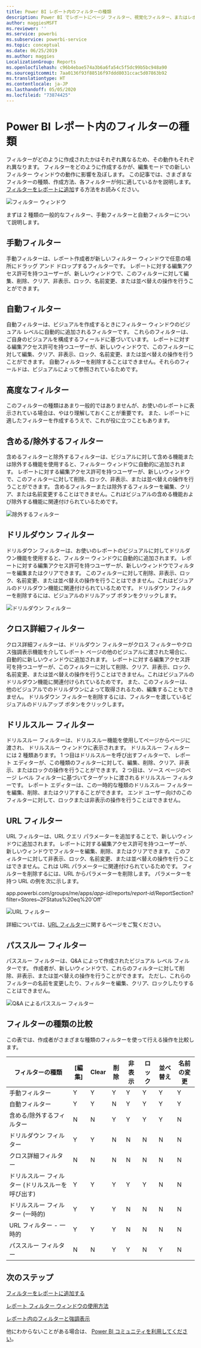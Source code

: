 ```yaml
---
title: Power BI レポート内のフィルターの種類
description: Power BI でレポートにページ フィルター、視覚化フィルター、またはレポート フィルターを追加する
author: maggiesMSFT
ms.reviewer: ''
ms.service: powerbi
ms.subservice: powerbi-service
ms.topic: conceptual
ms.date: 06/25/2019
ms.author: maggies
LocalizationGroup: Reports
ms.openlocfilehash: c96b4ebae574a3b6a6fa54c5f5dc99b5bc948a90
ms.sourcegitcommit: 7aa0136f93f88516f97ddd8031ccac5d07863b92
ms.translationtype: HT
ms.contentlocale: ja-JP
ms.lasthandoff: 05/05/2020
ms.locfileid: "73874425"
---
```

# <a name="types-of-filters-in-power-bi-reports"></a>Power BI レポート内のフィルターの種類

フィルターがどのように作成されたかはそれぞれ異なるため、その動作もそれぞれ異なります。 フィルターをどのように作成するかが、編集モードでの新しいフィルター ウィンドウの動作に影響を及ぼします。 この記事では、さまざまなフィルターの種類、作成方法、各フィルターが何に適しているかを説明します。 [フィルターをレポートに追加](power-bi-report-add-filter.md)する方法をお読みください。 

![フィルター ウィンドウ](media/power-bi-report-filter-types/power-bi-filter-pane.png)

まずは 2 種類の一般的なフィルター、手動フィルターと自動フィルターについて説明します。

## <a name="manual-filters"></a>手動フィルター 

手動フィルターは、レポート作成者が新しいフィルター ウィンドウで任意の場所にドラッグ アンド ドロップするフィルターです。 レポートに対する編集アクセス許可を持つユーザーが、新しいウィンドウで、このフィルターに対して編集、削除、クリア、非表示、ロック、名前変更、または並べ替えの操作を行うことができます。

## <a name="automatic-filters"></a>自動フィルター 

自動フィルターは、ビジュアルを作成するときにフィルター ウィンドウのビジュアル レベルに自動的に追加されるフィルターです。 これらのフィルターは、ご自身のビジュアルを構成するフィールドに基づいています。 レポートに対する編集アクセス許可を持つユーザーが、新しいウィンドウで、このフィルターに対して編集、クリア、非表示、ロック、名前変更、または並べ替えの操作を行うことができます。 自動フィルターを削除することはできません。それらのフィールドは、ビジュアルによって参照されているためです。

## <a name="more-advanced-filters"></a>高度なフィルター

このフィルターの種類はあまり一般的ではありませんが、お使いのレポートに表示されている場合は、やはり理解しておくことが重要です。 また、レポートに適したフィルターを作成するうえで、これが役に立つこともあります。

## <a name="include-and-exclude-filters"></a>含める/除外するフィルター

含めるフィルターと除外するフィルターは、ビジュアルに対して含める機能または除外する機能を使用すると、フィルター ウィンドウに自動的に追加されます。 レポートに対する編集アクセス許可を持つユーザーが、新しいウィンドウで、このフィルターに対して削除、ロック、非表示、または並べ替えの操作を行うことができます。 含めるフィルターまたは除外するフィルターを編集、クリア、または名前変更することはできません。これはビジュアルの含める機能および除外する機能に関連付けられているためです。

![除外するフィルター](media/power-bi-report-filter-types/power-bi-filters-exclude.png)

## <a name="drill-down-filters"></a>ドリルダウン フィルター

ドリルダウン フィルターは、お使いのレポートのビジュアルに対してドリルダウン機能を使用すると、フィルター ウィンドウに自動的に追加されます。 レポートに対する編集アクセス許可を持つユーザーが、新しいウィンドウでフィルターを編集またはクリアできます。 このフィルターに対して削除、非表示、ロック、名前変更、または並べ替えの操作を行うことはできません。これはビジュアルのドリルダウン機能に関連付けられているためです。 ドリルダウン フィルターを削除するには、ビジュアルのドリルアップ ボタンをクリックします。

![ドリルダウン フィルター](media/power-bi-report-filter-types/power-bi-filters-drill-down.png)

## <a name="cross-drill-filters"></a>クロス詳細フィルター

クロス詳細フィルターは、ドリルダウン フィルターがクロス フィルターやクロス強調表示機能を介してレポート ページの他のビジュアルに渡された場合に、自動的に新しいウィンドウに追加されます。 レポートに対する編集アクセス許可を持つユーザーが、このフィルターに対して削除、クリア、非表示、ロック、名前変更、または並べ替えの操作を行うことはできません。これはビジュアルのドリルダウン機能に関連付けられているためです。 また、このフィルターは、他のビジュアルでのドリルダウンによって取得されるため、編集することもできません。 ドリルダウン フィルターを削除するには、フィルターを渡しているビジュアルのドリルアップ ボタンをクリックします。

## <a name="drillthrough-filters"></a>ドリルスルー フィルター

ドリルスルー フィルターは、ドリルスルー機能を使用してページからページに渡され、 ドリルスルー ウィンドウに表示されます。 ドリルスルー フィルターには 2 種類あります。 1 つ目はドリルスルーを呼び出すフィルターで、 レポート エディターが、この種類のフィルターに対して、編集、削除、クリア、非表示、またはロックの操作を行うことができます。 2 つ目は、ソース ページのページ レベル フィルターに基づいてターゲットに渡されるドリルスルー フィルターです。 レポート エディターは、この一時的な種類のドリルスルー フィルターを編集、削除、またはクリアすることができます。 エンド ユーザー向けのこのフィルターに対して、ロックまたは非表示の操作を行うことはできません。

## <a name="url-filters"></a>URL フィルター

URL フィルターは、URL クエリ パラメーターを追加することで、新しいウィンドウに追加されます。 レポートに対する編集アクセス許可を持つユーザーが、新しいウィンドウでフィルターを編集、削除、またはクリアできます。 このフィルターに対して非表示、ロック、名前変更、または並べ替えの操作を行うことはできません。これは URL パラメーターに関連付けられているためです。 フィルターを削除するには、URL からパラメーターを削除します。 パラメーターを持つ URL の例を次に示します。

app.powerbi.com/groups/me/apps/*app-id*/reports/*report-id*/ReportSection?filter=Stores~2FStatus%20eq%20'Off'

![URL フィルター](media/power-bi-report-filter-types/power-bi-filter-url.png)

詳細については、[URL フィルター](service-url-filters.md)に関するページをご覧ください。

## <a name="pass-through-filters"></a>パススルー フィルター

パススルー フィルターは、Q&A によって作成されたビジュアル レベル フィルターです。 作成者が、新しいウィンドウで、これらのフィルターに対して削除、非表示、または並べ替えの操作を行うことができます。 ただし、これらのフィルターの名前を変更したり、フィルターを編集、クリア、ロックしたりすることはできません。

![Q&A によるパススルー フィルター](media/power-bi-report-filter-types/power-bi-filters-qna.png)

## <a name="comparing-filter-types"></a>フィルターの種類の比較

この表では、作成者がさまざまな種類のフィルターを使って行える操作を比較します。

| フィルターの種類 | [編集] | Clear | 削除 | 非表示 | ロック | 並べ替え | 名前の変更 |
|----|----|----|----|----|----|----|----|
| 手動フィルター | Y | Y | Y | Y | Y | Y | Y |
| 自動フィルター | Y | Y | N | Y | Y | Y | Y |
| 含める/除外するフィルター | N | N | Y | Y | Y | Y | N |
| ドリルダウン フィルター | Y | Y | N | N | N | N | N |
| クロス詳細フィルター | N | N | N | N | N | N | N |
| ドリルスルー フィルター (ドリルスルーを呼び出す) | Y | Y | Y | Y | Y | N | N |
| ドリルスルー フィルター (一時的) | Y | Y | Y | N | N | N | N |
| URL フィルター - 一時的 | Y | Y | Y | N | N | N | N |
| パススルー フィルター | N | N | Y | Y | N | Y | N |



## <a name="next-steps"></a>次のステップ

[フィルターをレポートに追加する](power-bi-report-add-filter.md)

[レポート フィルター ウィンドウの使用方法](consumer/end-user-report-filter.md)

[レポート内のフィルターと強調表示](power-bi-reports-filters-and-highlighting.md)

他にわからないことがある場合は、 [Power BI コミュニティを利用してください](https://community.powerbi.com/)。

